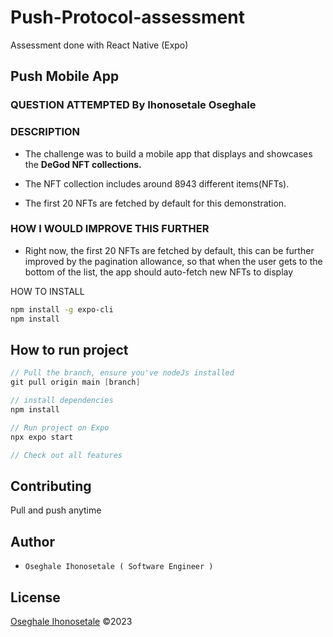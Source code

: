 # Push-Protocol-assessment

Assessment done with React Native (Expo)

## Push Mobile App

### QUESTION ATTEMPTED By Ihonosetale Oseghale

### DESCRIPTION

- The challenge was to build a mobile app that displays and showcases the **DeGod NFT collections.**

- The NFT collection includes around 8943 different items(NFTs).

- The first 20 NFTs are fetched by default for this demonstration.

### HOW I WOULD IMPROVE THIS FURTHER

- Right now, the first 20 NFTs are fetched by default, this can be further improved by the pagination allowance, so that when the user gets to the bottom of the list, the app should auto-fetch new NFTs to display

HOW TO INSTALL

```bash
npm install -g expo-cli
npm install

```

## How to run project

```java
// Pull the branch, ensure you've nodeJs installed
git pull origin main [branch]

// install dependencies
npm install

// Run project on Expo
npx expo start

// Check out all features

```

## Contributing

Pull and push anytime

## Author

- `Oseghale Ihonosetale ( Software Engineer )`

## License

[Oseghale Ihonosetale](https://ihon.netlify.app) ©2023
